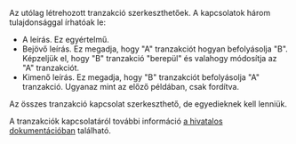 Az utólag létrehozott tranzakció szerkeszthetőek. A kapcsolatok három tulajdonsággal írhatóak le:

* A leírás. Ez egyértelmű.
* Bejövő leírás. Ez megadja, hogy "A" tranzakciót hogyan befolyásolja "B". Képzeljük el, hogy "B" tranzakció "berepül" és valahogy módosítja az "A" tranzakciót.
* Kimenő leírás. Ez megadja, hogy "B" tranzakciót befolyásolja "A" tranzakció. Ugyanaz mint az előző példában, csak fordítva.

Az összes tranzakció kapcsolat szerkeszthető, de egyedieknek kell lenniük.

A tranzakciók kapcsolatáról további információ [a hivatalos dokumentációban](https://firefly-iii.readthedocs.io/en/latest/advanced/links.html) található.